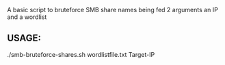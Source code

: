 A basic script to bruteforce SMB share names being fed 2 arguments an IP and a wordlist

<h2>USAGE:</h2>
./smb-bruteforce-shares.sh wordlistfile.txt Target-IP
